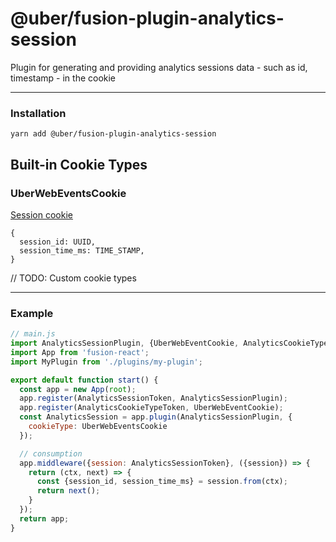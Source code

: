 # @uber/fusion-plugin-analytics-session

Plugin for generating and providing analytics sessions data - such as id, timestamp - in the cookie

---

### Installation

```
yarn add @uber/fusion-plugin-analytics-session
```

## Built-in Cookie Types
### UberWebEventsCookie
[Session cookie](https://developer.mozilla.org/en-US/docs/Web/HTTP/Cookies#Session_cookies)
```
{
  session_id: UUID,
  session_time_ms: TIME_STAMP,
}
```

// TODO: Custom cookie types

---

### Example

```js
// main.js
import AnalyticsSessionPlugin, {UberWebEventCookie, AnalyticsCookieTypeToken, AnalyticsSessionToken} from 'fusion-plugin-analytics-session';
import App from 'fusion-react';
import MyPlugin from './plugins/my-plugin';

export default function start() {
  const app = new App(root);
  app.register(AnalyticsSessionToken, AnalyticsSessionPlugin);
  app.register(AnalyticsCookieTypeToken, UberWebEventCookie);
  const AnalyticsSession = app.plugin(AnalyticsSessionPlugin, {
    cookieType: UberWebEventsCookie
  });

  // consumption
  app.middleware({session: AnalyticsSessionToken}, ({session}) => {
    return (ctx, next) => {
      const {session_id, session_time_ms} = session.from(ctx);
      return next();
    }
  });
  return app;
}
```